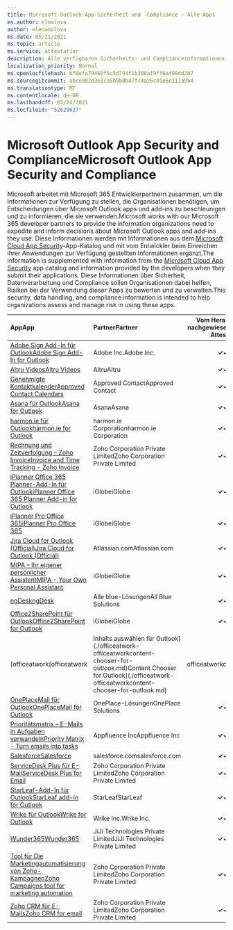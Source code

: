 ```yaml
---
title: Microsoft Outlook-App-Sicherheit und -Compliance – Alle Apps
ms.author: elmalova
author: elenamalova
ms.date: 05/21/2021
ms.topic: article
ms.service: attestation
description: Alle verfügbaren Sicherheits- und Complianceinformationen für alle Microsoft Outlook Apps.
localization_priority: Normal
ms.openlocfilehash: bf0efa79460f5c5d794f1b300af9ff6af98dd2b7
ms.sourcegitcommit: abce882d3e2ca5b9b0b47fc4a26c01e6e111a9b4
ms.translationtype: MT
ms.contentlocale: de-DE
ms.lasthandoff: 05/24/2021
ms.locfileid: "52629627"
---
```

# <a name="microsoft-outlook-app-security-and-compliance"></a><span data-ttu-id="0e228-103">Microsoft Outlook App Security and Compliance</span><span class="sxs-lookup"><span data-stu-id="0e228-103">Microsoft Outlook App Security and Compliance</span></span>

<span data-ttu-id="0e228-104">Microsoft arbeitet mit Microsoft 365 Entwicklerpartnern zusammen, um die Informationen zur Verfügung zu stellen, die Organisationen benötigen, um Entscheidungen über Microsoft Outlook apps und add-ins zu beschleunigen und zu informieren, die sie verwenden.</span><span class="sxs-lookup"><span data-stu-id="0e228-104">Microsoft works with our Microsoft 365 developer partners to provide the information organizations need to expedite and inform decisions about Microsoft Outlook apps and add-ins they use.</span></span> <span data-ttu-id="0e228-105">Diese Informationen werden mit Informationen aus dem [Microsoft Cloud App Security](https://www.microsoft.com/en-us/enterprise-mobility-security/cloud-app-security)-App-Katalog und mit vom Entwickler beim Einreichen ihrer Anwendungen zur Verfügung gestellten Informationen ergänzt.</span><span class="sxs-lookup"><span data-stu-id="0e228-105">The information is supplemented with information from the [Microsoft Cloud App Security](https://www.microsoft.com/en-us/enterprise-mobility-security/cloud-app-security) app catalog and information provided by the developers when they submit their applications.</span></span> <span data-ttu-id="0e228-106">Diese Informationen über Sicherheit, Datenverarbeitung und Compliance sollen Organisationen dabei helfen, Risiken bei der Verwendung dieser Apps zu bewerten und zu verwalten.</span><span class="sxs-lookup"><span data-stu-id="0e228-106">This security, data handling, and compliance information is intended to help organizations assess and manage risk in using these apps.</span></span>

| <span data-ttu-id="0e228-107">**App**</span><span class="sxs-lookup"><span data-stu-id="0e228-107">**App**</span></span> | <span data-ttu-id="0e228-108">**Partner**</span><span class="sxs-lookup"><span data-stu-id="0e228-108">**Partner**</span></span> | <span data-ttu-id="0e228-109">**Vom Herausgeber nachgewiesen**</span><span class="sxs-lookup"><span data-stu-id="0e228-109">**Publisher Attested**</span></span> | <span data-ttu-id="0e228-110">**Zertifiziert**</span><span class="sxs-lookup"><span data-stu-id="0e228-110">**Certified**</span></span> |
|:--------|:------------|:----------------------:|:-------------:|
| [<span data-ttu-id="0e228-111">Adobe Sign Add-In für Outlook</span><span class="sxs-lookup"><span data-stu-id="0e228-111">Adobe Sign Add-In for Outlook</span></span>](./adobe-inc-sign-add-in-for-outlook.md) | <span data-ttu-id="0e228-112">Adobe Inc.</span><span class="sxs-lookup"><span data-stu-id="0e228-112">Adobe Inc.</span></span> | <span data-ttu-id="0e228-113">**✓**</span><span class="sxs-lookup"><span data-stu-id="0e228-113">**✓**</span></span> | <img alt="Certified application badge" src="../media/certified-badge.png" height="25" width="25" /> |
| [<span data-ttu-id="0e228-114">Altru Videos</span><span class="sxs-lookup"><span data-stu-id="0e228-114">Altru Videos</span></span>](./altru-videos.md) | <span data-ttu-id="0e228-115">Altru</span><span class="sxs-lookup"><span data-stu-id="0e228-115">Altru</span></span> | <span data-ttu-id="0e228-116">**✓**</span><span class="sxs-lookup"><span data-stu-id="0e228-116">**✓**</span></span> |  |
| [<span data-ttu-id="0e228-117">Genehmigte Kontaktkalender</span><span class="sxs-lookup"><span data-stu-id="0e228-117">Approved Contact Calendars</span></span>](./approved-contact-calendars.md) | <span data-ttu-id="0e228-118">Approved Contact</span><span class="sxs-lookup"><span data-stu-id="0e228-118">Approved Contact</span></span> | <span data-ttu-id="0e228-119">**✓**</span><span class="sxs-lookup"><span data-stu-id="0e228-119">**✓**</span></span> |  |
| [<span data-ttu-id="0e228-120">Asana für Outlook</span><span class="sxs-lookup"><span data-stu-id="0e228-120">Asana for Outlook</span></span>](./asana-for-outlook.md) | <span data-ttu-id="0e228-121">Asana</span><span class="sxs-lookup"><span data-stu-id="0e228-121">Asana</span></span> | <span data-ttu-id="0e228-122">**✓**</span><span class="sxs-lookup"><span data-stu-id="0e228-122">**✓**</span></span> |  |
| [<span data-ttu-id="0e228-123">harmon.ie für Outlook</span><span class="sxs-lookup"><span data-stu-id="0e228-123">harmon.ie for Outlook</span></span>](./harmonie-corporation-for-outlook.md) | <span data-ttu-id="0e228-124">harmon.ie Corporation</span><span class="sxs-lookup"><span data-stu-id="0e228-124">harmon.ie Corporation</span></span> | <span data-ttu-id="0e228-125">**✓**</span><span class="sxs-lookup"><span data-stu-id="0e228-125">**✓**</span></span> |  |
| [<span data-ttu-id="0e228-126">Rechnung und Zeitverfolgung – Zoho Invoice</span><span class="sxs-lookup"><span data-stu-id="0e228-126">Invoice and Time Tracking - Zoho Invoice</span></span>](./zoho-corporation-private-limited-invoice-and-time-tracking.md) | <span data-ttu-id="0e228-127">Zoho Corporation Private Limited</span><span class="sxs-lookup"><span data-stu-id="0e228-127">Zoho Corporation Private Limited</span></span> | <span data-ttu-id="0e228-128">**✓**</span><span class="sxs-lookup"><span data-stu-id="0e228-128">**✓**</span></span> |  |
| [<span data-ttu-id="0e228-129">iPlanner Office 365 Planner-Add-In für Outlook</span><span class="sxs-lookup"><span data-stu-id="0e228-129">iPlanner Office 365 Planner Add-in for Outlook</span></span>](./iglobe-iplanner-office-365-planner-add-in-for-outlook.md) | <span data-ttu-id="0e228-130">iGlobe</span><span class="sxs-lookup"><span data-stu-id="0e228-130">iGlobe</span></span> | <span data-ttu-id="0e228-131">**✓**</span><span class="sxs-lookup"><span data-stu-id="0e228-131">**✓**</span></span> | <img alt="Certified application badge" src="../media/certified-badge.png" height="25" width="25" /> |
| [<span data-ttu-id="0e228-132">iPlanner Pro Office 365</span><span class="sxs-lookup"><span data-stu-id="0e228-132">iPlanner Pro Office 365</span></span>](./iglobe-iplanner-pro-office-365.md) | <span data-ttu-id="0e228-133">iGlobe</span><span class="sxs-lookup"><span data-stu-id="0e228-133">iGlobe</span></span> | <span data-ttu-id="0e228-134">**✓**</span><span class="sxs-lookup"><span data-stu-id="0e228-134">**✓**</span></span> | <img alt="Certified application badge" src="../media/certified-badge.png" height="25" width="25" /> |
| [<span data-ttu-id="0e228-135">Jira Cloud for Outlook (Official)</span><span class="sxs-lookup"><span data-stu-id="0e228-135">Jira Cloud for Outlook (Official)</span></span>](./atlassiancom-jira-cloud-for-outlook-official.md) | <span data-ttu-id="0e228-136">Atlassian.com</span><span class="sxs-lookup"><span data-stu-id="0e228-136">Atlassian.com</span></span> | <span data-ttu-id="0e228-137">**✓**</span><span class="sxs-lookup"><span data-stu-id="0e228-137">**✓**</span></span> |  |
| [<span data-ttu-id="0e228-138">MIPA – Ihr eigener persönlicher Assistent</span><span class="sxs-lookup"><span data-stu-id="0e228-138">MIPA - Your Own Personal Assistant</span></span>](./iglobe-mipa-your-own-personal-assistant.md) | <span data-ttu-id="0e228-139">iGlobe</span><span class="sxs-lookup"><span data-stu-id="0e228-139">iGlobe</span></span> | <span data-ttu-id="0e228-140">**✓**</span><span class="sxs-lookup"><span data-stu-id="0e228-140">**✓**</span></span> | <img alt="Certified application badge" src="../media/certified-badge.png" height="25" width="25" /> |
| [<span data-ttu-id="0e228-141">ngDesk</span><span class="sxs-lookup"><span data-stu-id="0e228-141">ngDesk</span></span>](./all-blue-solutions-ngdesk.md) | <span data-ttu-id="0e228-142">Alle blue-Lösungen</span><span class="sxs-lookup"><span data-stu-id="0e228-142">All Blue Solutions</span></span> | <span data-ttu-id="0e228-143">**✓**</span><span class="sxs-lookup"><span data-stu-id="0e228-143">**✓**</span></span> |  |
| [<span data-ttu-id="0e228-144">Office2SharePoint für Outlook</span><span class="sxs-lookup"><span data-stu-id="0e228-144">Office2SharePoint for Outlook</span></span>](./iglobe-office2sharepoint-for-outlook.md) | <span data-ttu-id="0e228-145">iGlobe</span><span class="sxs-lookup"><span data-stu-id="0e228-145">iGlobe</span></span> | <span data-ttu-id="0e228-146">**✓**</span><span class="sxs-lookup"><span data-stu-id="0e228-146">**✓**</span></span> | <img alt="Certified application badge" src="../media/certified-badge.png" height="25" width="25" /> |
| <span data-ttu-id="0e228-147">[officeatwork</span><span class="sxs-lookup"><span data-stu-id="0e228-147">[officeatwork</span></span> | <span data-ttu-id="0e228-148">Inhalts auswählen für Outlook](./officeatwork-officeatworkcontent-chooser-for-outlook.md)</span><span class="sxs-lookup"><span data-stu-id="0e228-148">Content Chooser for Outlook](./officeatwork-officeatworkcontent-chooser-for-outlook.md)</span></span> | <span data-ttu-id="0e228-149">officeatwork</span><span class="sxs-lookup"><span data-stu-id="0e228-149">officeatwork</span></span> | <span data-ttu-id="0e228-150">**✓**</span><span class="sxs-lookup"><span data-stu-id="0e228-150">**✓**</span></span> | <img alt="Certified application badge" src="../media/certified-badge.png" height="25" width="25" /> |
| [<span data-ttu-id="0e228-151">OnePlaceMail für Outlook</span><span class="sxs-lookup"><span data-stu-id="0e228-151">OnePlaceMail for Outlook</span></span>](./oneplace-solutions-oneplacemail-for-outlook.md) | <span data-ttu-id="0e228-152">OnePlace-Lösungen</span><span class="sxs-lookup"><span data-stu-id="0e228-152">OnePlace Solutions</span></span> | <span data-ttu-id="0e228-153">**✓**</span><span class="sxs-lookup"><span data-stu-id="0e228-153">**✓**</span></span> |  |
| [<span data-ttu-id="0e228-154">Prioritätsmatrix – E-Mails in Aufgaben verwandeln</span><span class="sxs-lookup"><span data-stu-id="0e228-154">Priority Matrix - Turn emails into tasks</span></span>](./appfluence-inc-priority-matrix-turn-emails-into-tasks.md) | <span data-ttu-id="0e228-155">Appfluence Inc</span><span class="sxs-lookup"><span data-stu-id="0e228-155">Appfluence Inc</span></span> | <span data-ttu-id="0e228-156">**✓**</span><span class="sxs-lookup"><span data-stu-id="0e228-156">**✓**</span></span> | <img alt="Certified application badge" src="../media/certified-badge.png" height="25" width="25" /> |
| [<span data-ttu-id="0e228-157">Salesforce</span><span class="sxs-lookup"><span data-stu-id="0e228-157">Salesforce</span></span>](./salesforcecom-salesforce.md) | <span data-ttu-id="0e228-158">salesforce.com</span><span class="sxs-lookup"><span data-stu-id="0e228-158">salesforce.com</span></span> | <span data-ttu-id="0e228-159">**✓**</span><span class="sxs-lookup"><span data-stu-id="0e228-159">**✓**</span></span> |  |
| [<span data-ttu-id="0e228-160">ServiceDesk Plus für E-Mail</span><span class="sxs-lookup"><span data-stu-id="0e228-160">ServiceDesk Plus for Email</span></span>](./zoho-corporation-private-limited-servicedesk-plus-for-email.md) | <span data-ttu-id="0e228-161">Zoho Corporation Private Limited</span><span class="sxs-lookup"><span data-stu-id="0e228-161">Zoho Corporation Private Limited</span></span> | <span data-ttu-id="0e228-162">**✓**</span><span class="sxs-lookup"><span data-stu-id="0e228-162">**✓**</span></span> |  |
| [<span data-ttu-id="0e228-163">StarLeaf-Add-In für Outlook</span><span class="sxs-lookup"><span data-stu-id="0e228-163">StarLeaf add-in for Outlook</span></span>](./starleaf-add-in-for-outlook.md) | <span data-ttu-id="0e228-164">StarLeaf</span><span class="sxs-lookup"><span data-stu-id="0e228-164">StarLeaf</span></span> | <span data-ttu-id="0e228-165">**✓**</span><span class="sxs-lookup"><span data-stu-id="0e228-165">**✓**</span></span> |  |
| [<span data-ttu-id="0e228-166">Wrike für Outlook</span><span class="sxs-lookup"><span data-stu-id="0e228-166">Wrike for Outlook</span></span>](./wrike-inc-for-outlook.md) | <span data-ttu-id="0e228-167">Wrike Inc.</span><span class="sxs-lookup"><span data-stu-id="0e228-167">Wrike Inc.</span></span> | <span data-ttu-id="0e228-168">**✓**</span><span class="sxs-lookup"><span data-stu-id="0e228-168">**✓**</span></span> | <img alt="Certified application badge" src="../media/certified-badge.png" height="25" width="25" /> |
| [<span data-ttu-id="0e228-169">Wunder365</span><span class="sxs-lookup"><span data-stu-id="0e228-169">Wunder365</span></span>](./jiji-technologies-private-limited-wunder365.md) | <span data-ttu-id="0e228-170">JiJi Technologies Private Limited</span><span class="sxs-lookup"><span data-stu-id="0e228-170">JiJi Technologies Private Limited</span></span> | <span data-ttu-id="0e228-171">**✓**</span><span class="sxs-lookup"><span data-stu-id="0e228-171">**✓**</span></span> |  |
| [<span data-ttu-id="0e228-172">Tool für Die Marketingautomatisierung von Zoho-Kampagnen</span><span class="sxs-lookup"><span data-stu-id="0e228-172">Zoho Campaigns tool for marketing automation</span></span>](./zoho-corporation-private-limited-campaigns-tool-for-marketing-automation.md) | <span data-ttu-id="0e228-173">Zoho Corporation Private Limited</span><span class="sxs-lookup"><span data-stu-id="0e228-173">Zoho Corporation Private Limited</span></span> | <span data-ttu-id="0e228-174">**✓**</span><span class="sxs-lookup"><span data-stu-id="0e228-174">**✓**</span></span> |  |
| [<span data-ttu-id="0e228-175">Zoho CRM für E-Mails</span><span class="sxs-lookup"><span data-stu-id="0e228-175">Zoho CRM for email</span></span>](./zoho-corporation-private-limited-crm-for-email.md) | <span data-ttu-id="0e228-176">Zoho Corporation Private Limited</span><span class="sxs-lookup"><span data-stu-id="0e228-176">Zoho Corporation Private Limited</span></span> | <span data-ttu-id="0e228-177">**✓**</span><span class="sxs-lookup"><span data-stu-id="0e228-177">**✓**</span></span> |  |
